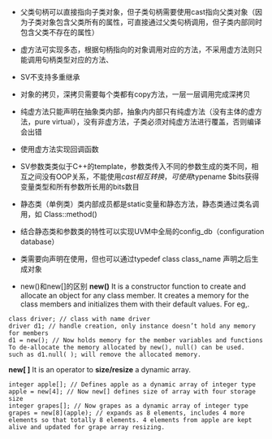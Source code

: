 * 父类句柄可以直接指向子类对象，但子类句柄需要使用cast指向父类对象（因为子类对象包含父类所有的属性，可直接通过父类句柄调用，但子类内部同时包含父类不存在的属性）

* 虚方法可实现多态，根据句柄指向的对象调用对应的方法，不采用虚方法则只能调用句柄类型对应的方法、

* SV不支持多重继承

* 对象的拷贝，深拷贝需要每个类都有copy方法，一层一层调用完成深拷贝

* 纯虚方法只能声明在抽象类内部，抽象内内部只有纯虚方法（没有主体的虚方法，pure virtual），没有非虚方法，子类必须对纯虚方法进行覆盖，否则编译会出错

* 使用虚方法实现回调函数

* SV参数类类似于C++的template，参数类传入不同的参数生成的类不同，相互之间没有OOP关系，不能使用$cast相互转换，可使用$typename $bits获得变量类型和所有参数所长用的bits数目

* 静态类（单例类）类内部成员都是static变量和静态方法，静态类通过类名调用，如 Class::method()

* 结合静态类和参数类的特性可以实现UVM中全局的config_db（configuration database）

* 类需要向声明在使用，但也可以通过typedef class class_name 声明之后生成对象

* new()和new[]的区别
**new()**
It is a constructor function to create and allocate an object for any class member.
It creates a memory for the class members and initializes them with their default values.
For eg,. 
```
class driver; // class with name driver
driver d1; // handle creation, only instance doesn’t hold any memory for members
d1 = new(); // Now holds memory for the member variables and functions
To de-allocate the memory allocated by new(), null() can be used.
such as d1.null( ); will remove the allocated memory.
```
**new[ ]**
It is an operator to **size/resize** a dynamic array.
```
integer apple[]; // Defines apple as a dynamic array of integer type
apple = new[4]; // Now new[] defines size of array with four storage size
integer grapes[]; // Now grapes as a dynamic array of integer type
grapes = new[8](apple); // expands as 8 elements, includes 4 more elements so that totally 8 elements. 4 elements from apple are kept alive and updated for grape array resizing.
```
